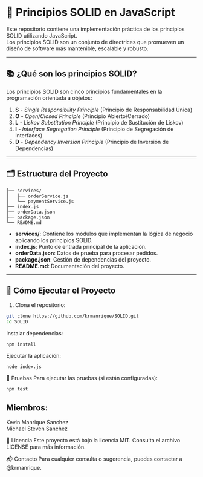 # 🧱 Principios SOLID en JavaScript

Este repositorio contiene una implementación práctica de los principios SOLID utilizando JavaScript.  
Los principios SOLID son un conjunto de directrices que promueven un diseño de software más mantenible, escalable y robusto.

---

## 📚 ¿Qué son los principios SOLID?

Los principios SOLID son cinco principios fundamentales en la programación orientada a objetos:

1. **S** - *Single Responsibility Principle* (Principio de Responsabilidad Única)  
2. **O** - *Open/Closed Principle* (Principio Abierto/Cerrado)  
3. **L** - *Liskov Substitution Principle* (Principio de Sustitución de Liskov)  
4. **I** - *Interface Segregation Principle* (Principio de Segregación de Interfaces)  
5. **D** - *Dependency Inversion Principle* (Principio de Inversión de Dependencias)

---

## 🗂 Estructura del Proyecto

```
├── services/
│   ├── orderService.js
│   └── paymentService.js
├── index.js
├── orderData.json
├── package.json
└── README.md
```

- **services/**: Contiene los módulos que implementan la lógica de negocio aplicando los principios SOLID.
- **index.js**: Punto de entrada principal de la aplicación.
- **orderData.json**: Datos de prueba para procesar pedidos.
- **package.json**: Gestión de dependencias del proyecto.
- **README.md**: Documentación del proyecto.

---

## 🚀 Cómo Ejecutar el Proyecto

1. Clona el repositorio:

```bash
git clone https://github.com/krmanrique/SOLID.git
cd SOLID
```
Instalar dependencias:
```
npm install
```
Ejecutar la aplicación:
```
node index.js
```
🧪 Pruebas
Para ejecutar las pruebas (si están configuradas):

```
npm test
```

## Miembros:
  Kevin Manrique Sanchez </br>
  Michael Steven Sanchez

📄 Licencia
Este proyecto está bajo la licencia MIT. Consulta el archivo LICENSE para más información.

📬 Contacto
Para cualquier consulta o sugerencia, puedes contactar a @krmanrique.

